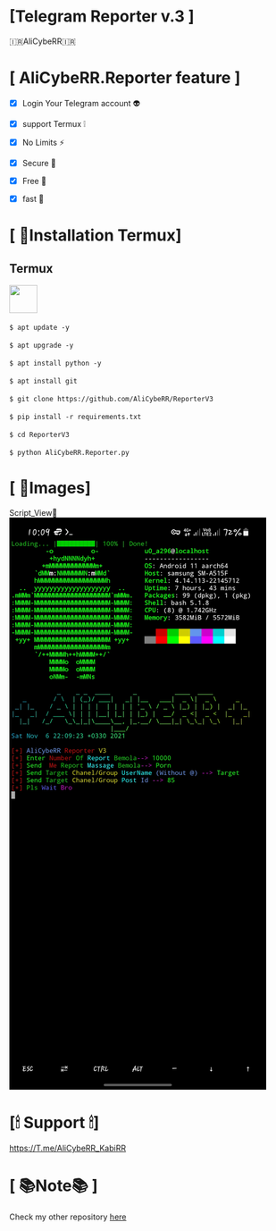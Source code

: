 #  [Telegram Reporter v.3 ]

🇮🇷AliCybeRR🇮🇷 

# [ AliCybeRR.Reporter feature ]
- [x] Login Your Telegram account  👽
- [x] support Termux ❕
- [x] No Limits ⚡
- [x] Secure  🔐
- [x] Free 💯
- [x] fast 🚀

 
# [ 📀Installation Termux]
<h2>Termux</h2><img src="https://brandslogos.com/wp-content/uploads/images/large/terminal-logo.png" width="50" height="50">  

```
$ apt update -y

$ apt upgrade -y

$ apt install python -y

$ apt install git

$ git clone https://github.com/AliCybeRR/ReporterV3

$ pip install -r requirements.txt

$ cd ReporterV3

$ python AliCybeRR.Reporter.py 
```


# [ 📸Images]
Script_View🌵<br>
<img src="script.png" /><br>
# [🕯 Support 🕯]

https://T.me/AliCybeRR_KabiRR<br>

# [ 📚Note📚 ]
Check my other repository <a href="https://github.com/AliCybeRR?tab=repositories">here</a>

